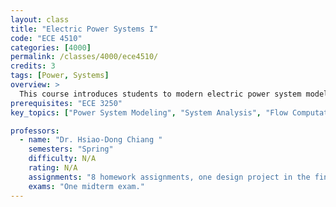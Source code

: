 ```yaml
---
layout: class
title: "Electric Power Systems I"
code: "ECE 4510"
categories: [4000]
permalink: /classes/4000/ece4510/
credits: 3
tags: [Power, Systems]
overview: >
  This course introduces students to modern electric power system modeling, analysis and computation. Topics include transmission line models, transformers and per unit system, generator models, network matrices, power flow analysis and computation, real and reactive power control, voltage control, economic dispatch.
prerequisites: "ECE 3250"
key_topics: ["Power System Modeling", "System Analysis", "Flow Computation"]

professors:
  - name: "Dr. Hsiao-Dong Chiang "
    semesters: "Spring"
    difficulty: N/A
    rating: N/A
    assignments: "8 homework assignments, one design project in the final 4 weeks."
    exams: "One midterm exam."
---
```


